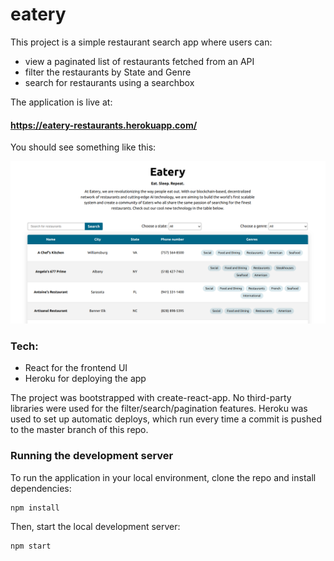 # eatery

This project is a simple restaurant search app where users can:
* view a paginated list of restaurants fetched from an API
* filter the restaurants by State and Genre
* search for restaurants using a searchbox

The application is live at:

#### https://eatery-restaurants.herokuapp.com/

You should see something like this:

<kbd>
  <img src="/images/eatery-screenshot.png" alt-text="Screenshot of the Eatery app" width=600>
</kbd>

### Tech:
* React for the frontend UI
* Heroku for deploying the app

The project was bootstrapped with create-react-app. No third-party libraries were used for the filter/search/pagination features. Heroku was used to set up automatic deploys, which run every time a commit is pushed to the master branch of this repo.

### Running the development server
To run the application in your local environment, clone the repo and install dependencies:

```
npm install
```

Then, start the local development server:
```
npm start
```

